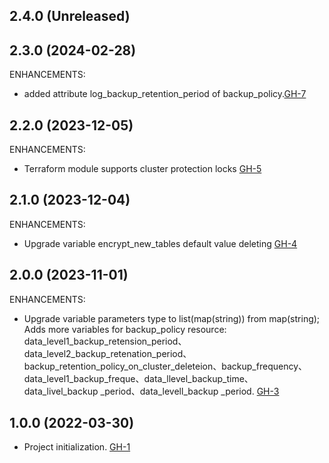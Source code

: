 ## 2.4.0 (Unreleased)

## 2.3.0 (2024-02-28)

ENHANCEMENTS:

- added attribute log_backup_retention_period of backup_policy.[GH-7](https://github.com/alibabacloud-automation/terraform-alicloud-polardb-mysql/pull/7)

## 2.2.0 (2023-12-05)

ENHANCEMENTS:

- Terraform module supports cluster protection locks [GH-5](https://github.com/alibabacloud-automation/terraform-alicloud-polardb-mysql/pull/5)


## 2.1.0 (2023-12-04)

ENHANCEMENTS:

- Upgrade variable encrypt_new_tables default value deleting
[GH-4](https://github.com/alibabacloud-automation/terraform-alicloud-polardb-mysql/pull/4)

## 2.0.0 (2023-11-01)

ENHANCEMENTS:

- Upgrade variable parameters type to list(map(string)) from map(string); Adds more variables for backup_policy resource: data_level1_backup_retension_period、data_level2_backup_retenation_period、backup_retention_policy_on_cluster_deleteion、backup_frequency、data_level1_backup_freque、data_llevel_backup_time、data_livel_backup _period、data_levell_backup _period. [GH-3](https://github.com/alibabacloud-automation/terraform-alicloud-polardb-mysql/pull/3)
  
## 1.0.0 (2022-03-30)

- Project initialization. [GH-1](https://github.com/terraform-alicloud-modules/terraform-alicloud-polardb-mysql/pull/1)
